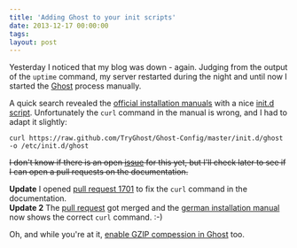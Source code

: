 ```yaml
---
title: 'Adding Ghost to your init scripts'
date: 2013-12-17 00:00:00 
tags: 
layout: post
---
```

Yesterday I noticed that my blog was down - again. Judging from the output of the `uptime` command, my server restarted during the night and until now I started the [Ghost][0] process manually.

A quick search revealed the [official installation manuals][1] with a nice [init.d script][2]. Unfortunately the `curl` command in the manual is wrong, and I had to adapt it slightly:

    curl https://raw.github.com/TryGhost/Ghost-Config/master/init.d/ghost -o /etc/init.d/ghost

<del>I don't know if there is an open [issue][3] for this yet, but I'll check later to see if I can open a pull requests on the documentation.</del>

**Update** I opened [pull request 1701][5] to fix the `curl` command in the documentation.<br/>
**Update 2** The [pull request][5] got merged and the [german installation manual][6] now shows the correct `curl` command. :-)

Oh, and while you're at it, [enable GZIP compession in Ghost][4] too.

[0]: http://www.ghost.org/
[1]: http://docs.ghost.org/installation/deploy/
[2]: https://wiki.debian.org/Daemon#A_brief_introduction_to_Debian_init_scripts
[3]: https://github.com/TryGhost/Ghost/issues
[4]: http://codybonney.com/how-to-add-gzip-compression-when-using-ghost-blogging-platform/
[5]: https://github.com/TryGhost/Ghost/pull/1701
[6]: http://docs.ghost.org/de/installation/deploy/

